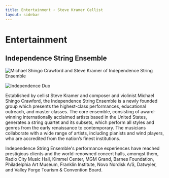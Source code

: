 ```yaml
---
title: Entertainment ‹ Steve Kramer Cellist
layout: sidebar
---
```

# Entertainment
## Independence String Ensemble

![Michael Shingo Crawford and Steve Kramer of Independence String Ensemble](/cellist/images/independence.jpg)

![Independence Duo](stevekramercellist/cellist/assets/images/independence.jpg "Philadelphia's Magic Gardens")


Established by cellist Steve Kramer and composer and violinist Michael Shingo Crawford, the Independence String Ensemble is a newly founded group which presents the highest-class performances, educational outreach, and master classes. The core ensemble, consisting of award-winning internationally acclaimed artists based in the United States, generates a string quartet and its subsets, which perform all styles and genres from the early renaissance to contemporary. The musicians collaborate with a wide range of artists, including pianists and wind players, who are accredited from the nation’s finest institutions. 

Independence String Ensemble's performance experiences have reached prestigious clients and the world-renowned concert halls, amongst them, Radio City Music Hall, Kimmel Center, MGM Grand, Barnes Foundation, Philadelphia Art Museum, Franklin Institute, Novo Nordisk A/S, Datwyler, and Valley Forge Tourism & Convention Board.

